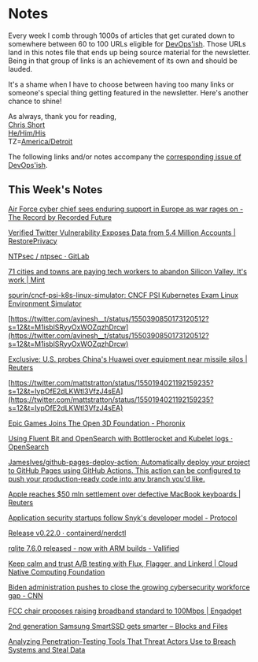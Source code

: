 # Notes

Every week I comb through 1000s of articles that get curated down to somewhere between 60 to 100 URLs eligible for [DevOps'ish](https://devopsish.com/?utm_campaign=277&utm_source=notes). Those URLs land in this notes file that ends up being source material for the newsletter. Being in that group of links is an achievement of its own and should be lauded.

It's a shame when I have to choose between having too many links or someone's special thing getting featured in the newsletter. Here's another chance to shine!

As always, thank you for reading,  
[Chris Short](https://chrisshort.me/?utm_campaign=277&utm_source=notes)  
[He/Him/His](https://pronoun.is/he?utm_campaign=devopsish&utm_source=277&utm_medium=notes)  
TZ=[America/Detroit](https://github.com/eggert/tz/blob/main/northamerica#L1154?utm_campaign=devopsish&utm_source=277&utm_medium=notes)

The following links and/or notes accompany the [corresponding issue of DevOps'ish](https://devopsish.com/?utm_campaign=277&utm_source=notes).

## This Week's Notes

[Air Force cyber chief sees enduring support in Europe as war rages on - The Record by Recorded Future](https://therecord.media/air-force-cyber-chief-sees-enduring-support-in-europe-as-war-rages-on/)

[Verified Twitter Vulnerability Exposes Data from 5.4 Million Accounts | RestorePrivacy](https://restoreprivacy.com/twitter-vulnerability-exposes-5-million-accounts/)

[NTPsec / ntpsec · GitLab](https://gitlab.com/NTPsec/ntpsec)

[71 cities and towns are paying tech workers to abandon Silicon Valley. It's work | Mint](https://www.livemint.com/industry/human-resource/71-cities-and-towns-are-paying-tech-workers-to-abandon-silicon-valley-it-s-work-11657984562179.html)

[spurin/cncf-psi-k8s-linux-simulator: CNCF PSI Kubernetes Exam Linux Environment Simulator](https://github.com/spurin/cncf-psi-k8s-linux-simulator)

[https://twitter.com/avinesh__t/status/1550390850173120512?s=12&t=M1isblSRyyOxWOZqzhDrcw](https://twitter.com/avinesh__t/status/1550390850173120512?s=12&t=M1isblSRyyOxWOZqzhDrcw)

[Exclusive: U.S. probes China's Huawei over equipment near missile silos | Reuters](https://www.reuters.com/world/us/exclusive-us-probes-chinas-huawei-over-equipment-near-missile-silos-2022-07-21/)

[https://twitter.com/mattstratton/status/1550194021192159235?s=12&t=IypOfE2dLKWtl3VfzJ4sEA](https://twitter.com/mattstratton/status/1550194021192159235?s=12&t=IypOfE2dLKWtl3VfzJ4sEA)

[Epic Games Joins The Open 3D Foundation - Phoronix](https://www.phoronix.com/news/Epic-Games-Joins-Open-3D)

[Using Fluent Bit and OpenSearch with Bottlerocket and Kubelet logs · OpenSearch](https://opensearch.org/blog/technical-post/2022/07/bottlerocket-k8s-fluent-bit/)

[JamesIves/github-pages-deploy-action: Automatically deploy your project to GitHub Pages using GitHub Actions. This action can be configured to push your production-ready code into any branch you'd like.](https://github.com/JamesIves/github-pages-deploy-action)

[Apple reaches $50 mln settlement over defective MacBook keyboards | Reuters](https://www.reuters.com/legal/litigation/apple-reaches-50-mln-settlement-over-defective-macbook-keyboards-2022-07-19/)

[Application security startups follow Snyk's developer model - Protocol](https://www.protocol.com/enterprise/application-security-startups-developer-snyk)

[Release v0.22.0 · containerd/nerdctl](https://github.com/containerd/nerdctl/releases/tag/v0.22.0)

[rqlite 7.6.0 released - now with ARM builds - Vallified](https://www.philipotoole.com/rqlite-7-6-0-released/)

[Keep calm and trust A/B testing with Flux, Flagger, and Linkerd | Cloud Native Computing Foundation](https://www.cncf.io/blog/2022/07/21/keep-calm-and-trust-a-b-testing-with-flux-flagger-and-linkerd/)

[Biden administration pushes to close the growing cybersecurity workforce gap - CNN](https://www.cnn.com/2022/07/19/tech/biden-cyber-workforce-gap/index.html)

[FCC chair proposes raising broadband standard to 100Mbps | Engadget](https://www.engadget.com/fcc-chairwoman-proposes-100mbps-broadband-standard-181617127.html)

[2nd generation Samsung SmartSSD gets smarter – Blocks and Files](https://blocksandfiles.com/2022/07/21/gen-2-samsung-smartssd-gets-smarter/)

[Analyzing Penetration-Testing Tools That Threat Actors Use to Breach Systems and Steal Data](https://www.trendmicro.com/en_us/research/22/g/analyzing-penetration-testing-tools-that-threat-actors-use-to-br.html)
